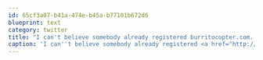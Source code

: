 ```yaml
---
id: 65cf3a07-b41a-474e-b45a-b77101b672d6
blueprint: text
category: twitter
title: "I can't believe somebody already registered burritocopter.com. Sad face."
caption: 'I can''t believe somebody already registered <a href="http://burritocopter.com" title="http://burritocopter.com" class="link link_untco">burritocopter.com</a>. Sad face.'
---
```

